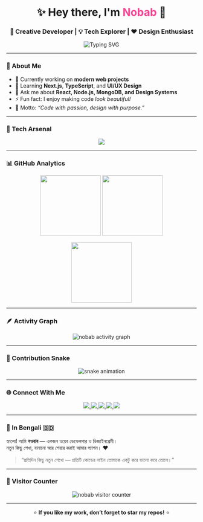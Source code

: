 <!-- Header -->
<h1 align="center">✨ Hey there, I'm <span style="color:#f54291;">Nobab</span> 👋</h1>
<h3 align="center">🚀 Creative Developer | 💡 Tech Explorer | ❤️ Design Enthusiast</h3>

<!-- Typing Animation -->
<p align="center">
  <img src="https://readme-typing-svg.demolab.com?font=Fira+Code&size=22&pause=1000&color=00F7F7&center=true&vCenter=true&width=600&lines=Full+Stack+Web+Developer;Open+Source+Contributor;UI%2FUX+Designer;Tech+Lover+from+Bangladesh" alt="Typing SVG" />
</p>

---

### 🧠 About Me
- 🔭 Currently working on **modern web projects**
- 🌱 Learning **Next.js**, **TypeScript**, and **UI/UX Design**
- 💬 Ask me about **React, Node.js, MongoDB, and Design Systems**
- ⚡ Fun fact: I enjoy making code *look beautiful!*
- 🎯 Motto: *“Code with passion, design with purpose.”*

---

### 💼 Tech Arsenal
<p align="center">
  <img src="https://skillicons.dev/icons?i=html,css,js,ts,react,nextjs,nodejs,express,mongodb,git,github,figma,vscode,python&theme=light" />
</p>

---

### 📊 GitHub Analytics
<p align="center">
  <img src="https://github-readme-stats.vercel.app/api?username=nobab&show_icons=true&theme=radical&hide_border=true" height="160px"/>
  <img src="https://streak-stats.demolab.com/?user=nobab&theme=radical&hide_border=true" height="160px"/>
</p>

<p align="center">
  <img src="https://github-readme-stats.vercel.app/api/top-langs/?username=nobab&layout=compact&theme=radical&hide_border=true" height="160px"/>
</p>

---

### 🪶 Activity Graph
<p align="center">
  <img src="https://github-readme-activity-graph.vercel.app/graph?username=nobab&theme=react-dark&hide_border=true" alt="nobab activity graph" />
</p>

---

### 🐍 Contribution Snake
<p align="center">
  <img src="https://github.com/nobab/nobab/blob/output/github-contribution-grid-snake.svg" alt="snake animation" />
</p>

---

### 🌐 Connect With Me
<p align="center">
  <!-- Email -->
  <a href="mailto:nobab@example.com">
    <img src="https://img.shields.io/badge/Email-D14836?style=for-the-badge&logo=gmail&logoColor=white" />
  </a>
  
  <!-- LinkedIn -->
  <a href="https://www.linkedin.com/in/nobab">
    <img src="https://img.shields.io/badge/LinkedIn-0077B5?style=for-the-badge&logo=linkedin&logoColor=white" />
  </a>
  
  <!-- Facebook -->
  <a href="[https://facebook.com/your.facebook.username](https://www.facebook.com/share/1CWrsfuESK/)">
    <img src="https://img.shields.io/badge/Facebook-1877F2?style=for-the-badge&logo=facebook&logoColor=white" />
  </a>
  
  <!-- WhatsApp -->
  <a href="https://wa.me/8801XXXXXXXXX" target="_blank">
    <img src="https://img.shields.io/badge/WhatsApp-25D366?style=for-the-badge&logo=whatsapp&logoColor=white" />
  </a>
  
  <!-- Portfolio -->
  <a href="https://nobab.dev">
    <img src="https://img.shields.io/badge/Portfolio-242424?style=for-the-badge&logo=firefox&logoColor=white" />
  </a>
</p>


---

### 💬 In Bengali 🇧🇩
হ্যালো! আমি **নওবাব** — একজন ওয়েব ডেভেলপার ও ডিজাইনপ্রেমী।  
নতুন কিছু শেখা, বানানো আর শেয়ার করাই আমার প্যাশন। ❤️  
> “প্রতিদিন কিছু নতুন শেখো — প্রতিটি কোডের লাইন তোমাকে একটু করে ভালো করে তোলে।”

---

### 🧭 Visitor Counter
<p align="center">
  <img src="https://komarev.com/ghpvc/?username=nobab&label=Visitors&color=0e75b6&style=flat" alt="nobab visitor counter" />
</p>

---

<p align="center">
  ⭐ <b>If you like my work, don’t forget to star my repos!</b> ⭐
</p>
